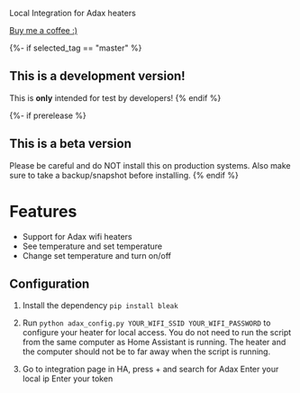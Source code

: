 Local Integration for Adax heaters

[Buy me a coffee :)](http://paypal.me/dahoiv)


{%- if selected_tag == "master" %}
## This is a development version!
This is **only** intended for test by developers!
{% endif %}

{%- if prerelease %}
## This is a beta version
Please be careful and do NOT install this on production systems. Also make sure to take a backup/snapshot before installing.
{% endif %}

# Features
- Support for Adax wifi heaters
- See temperature and set temperature
- Change set temperature and turn on/off


## Configuration

1. Install the dependency `pip install bleak`

2. Run `python adax_config.py YOUR_WIFI_SSID YOUR_WIFI_PASSWORD` to configure your heater for local access. You do not need to run the script from the same computer as Home Assistant is running. The heater and the computer should not be to far away when the script is running.

2. Go to integration page in HA, press + and search for Adax
   Enter your local ip
   Enter your token
